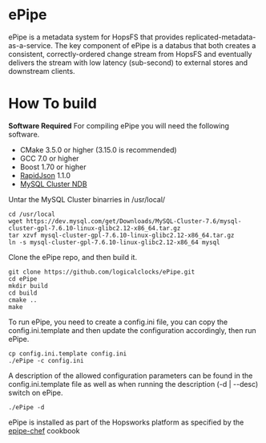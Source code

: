 # ePipe

ePipe is a metadata system for HopsFS that provides replicated-metadata-as-a-service. The key component of ePipe is a databus that both creates a consistent, correctly-ordered change stream from HopsFS and eventually delivers the stream with low latency (sub-second) to external stores and downstream clients. 


How To build
============
**Software Required**
For compiling ePipe you will need the following software.

* CMake 3.5.0 or higher (3.15.0 is recommended)
* GCC 7.0 or higher
* Boost 1.70 or higher 
* [RapidJson](http://rapidjson.org/) 1.1.0
* [MySQL Cluster NDB](https://dev.mysql.com/downloads/cluster/)

Untar the MySQL Cluster binarries in /usr/local/
```
cd /usr/local
wget https://dev.mysql.com/get/Downloads/MySQL-Cluster-7.6/mysql-cluster-gpl-7.6.10-linux-glibc2.12-x86_64.tar.gz
tar xzvf mysql-cluster-gpl-7.6.10-linux-glibc2.12-x86_64.tar.gz
ln -s mysql-cluster-gpl-7.6.10-linux-glibc2.12-x86_64 mysql
```

Clone the ePipe repo, and then build it.
```
git clone https://github.com/logicalclocks/ePipe.git
cd ePipe
mkdir build
cd build
cmake ..
make
```

To run ePipe, you need to create a config.ini file, you can copy the config.ini.template and then update the configuration accordingly, then run ePipe.

```
cp config.ini.template config.ini
./ePipe -c config.ini
```

A description of the allowed configuration parameters can be found in the config.ini.template file as well as when running the description (-d | --desc) switch on ePipe.
```
./ePipe -d
```

ePipe is installed as part of the Hopsworks platform as specified by the [epipe-chef](https://github.com/logicalclocks/epipe-chef) cookbook

